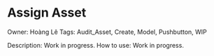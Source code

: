 # Assign Asset

Owner: Hoàng Lê
Tags: Audit_Asset, Create, Model, Pushbutton, WIP

Description: Work in progress.
How to use: Work in progress.